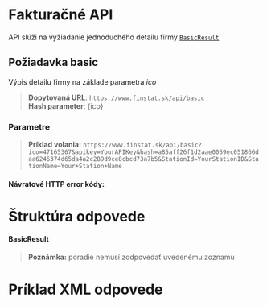 # Fakturačné API
API slúži na vyžiadanie jednoduchého detailu firmy [`BasicResult`](#BasicResult)

## Požiadavka basic
Výpis detailu firmy na základe parametra *ico*
> **Dopytovaná URL**: ```https://www.finstat.sk/api/basic```<br />
> **Hash parameter**: {ico}

### Parametre
[](../../../common/parameters/detail-sk.md ':include')

[](../../../common/parameters/parameters-sk.md ':include')

> **Príklad volania:** ```https://www.finstat.sk/api/basic?ico=47165367&apikey=YourAPIKey&hash=a85aff26f1d2aae0059ec051866daa6246374d65da4a2c289d9ce8cbcd73a7b5&StationId=YourStationID&StationName=Your+Station+Name```

#### Návratové HTTP error kódy:
[](../../../common/http/errorcodes-sk-detail.md ':include')

[](../../../common/http/errorcodes-sk.md ':include')

# Štruktúra odpovede
#### BasicResult
[](../../../common/responses/basic-sk.md ':include')

> **Poznámka:** poradie nemusí zodpovedať uvedenému zoznamu

# Príklad XML odpovede
[](../../../common/examples/invoice.md ':include')

[](../../../common/texts/anonymized-sk.md ':include')

[](../../../common/examples/detail-an.md ':include')
